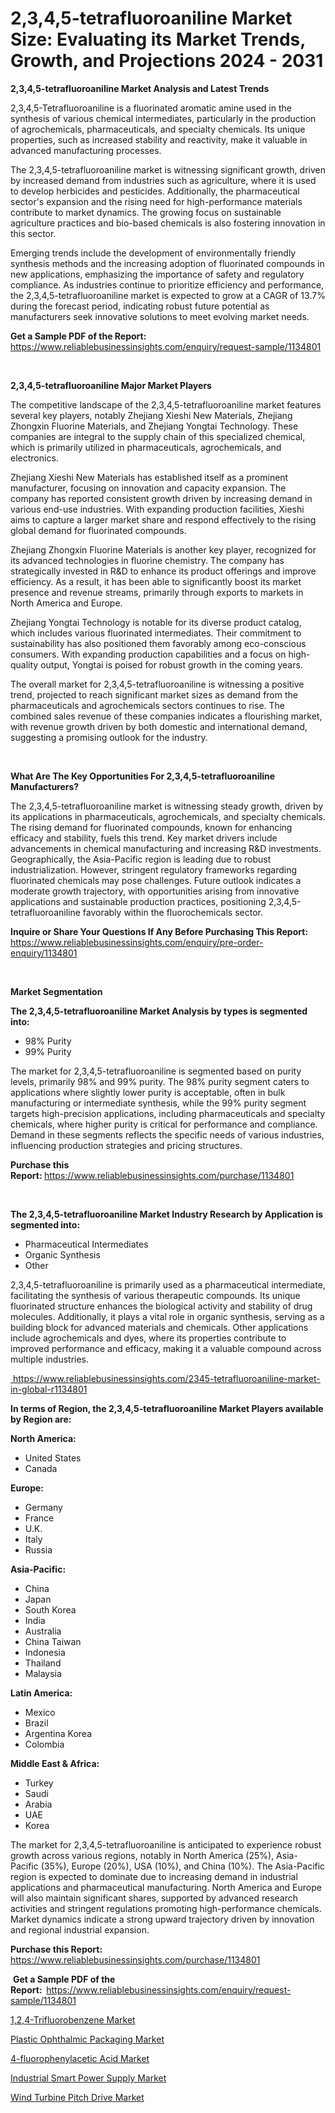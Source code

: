 <p><h1>2,3,4,5-tetrafluoroaniline Market Size: Evaluating its Market Trends, Growth, and Projections 2024 - 2031</h1></p><p><strong>2,3,4,5-tetrafluoroaniline Market Analysis and Latest Trends</strong></p>
<p><p>2,3,4,5-Tetrafluoroaniline is a fluorinated aromatic amine used in the synthesis of various chemical intermediates, particularly in the production of agrochemicals, pharmaceuticals, and specialty chemicals. Its unique properties, such as increased stability and reactivity, make it valuable in advanced manufacturing processes.</p><p>The 2,3,4,5-tetrafluoroaniline market is witnessing significant growth, driven by increased demand from industries such as agriculture, where it is used to develop herbicides and pesticides. Additionally, the pharmaceutical sector's expansion and the rising need for high-performance materials contribute to market dynamics. The growing focus on sustainable agriculture practices and bio-based chemicals is also fostering innovation in this sector.</p><p>Emerging trends include the development of environmentally friendly synthesis methods and the increasing adoption of fluorinated compounds in new applications, emphasizing the importance of safety and regulatory compliance. As industries continue to prioritize efficiency and performance, the 2,3,4,5-tetrafluoroaniline market is expected to grow at a CAGR of 13.7% during the forecast period, indicating robust future potential as manufacturers seek innovative solutions to meet evolving market needs.</p></p>
<p><strong>Get a Sample PDF of the Report:&nbsp;</strong> <a href="https://www.reliablebusinessinsights.com/enquiry/request-sample/1134801?utm_campaign=60&utm_medium=2&utm_source=Github&utm_content=ia&utm_term=08102024&utm_id=2345-tetrafluoroaniline">https://www.reliablebusinessinsights.com/enquiry/request-sample/1134801</a></p>
<p>&nbsp;</p>
<p><strong>2,3,4,5-tetrafluoroaniline Major Market Players</strong></p>
<p><p>The competitive landscape of the 2,3,4,5-tetrafluoroaniline market features several key players, notably Zhejiang Xieshi New Materials, Zhejiang Zhongxin Fluorine Materials, and Zhejiang Yongtai Technology. These companies are integral to the supply chain of this specialized chemical, which is primarily utilized in pharmaceuticals, agrochemicals, and electronics.</p><p>Zhejiang Xieshi New Materials has established itself as a prominent manufacturer, focusing on innovation and capacity expansion. The company has reported consistent growth driven by increasing demand in various end-use industries. With expanding production facilities, Xieshi aims to capture a larger market share and respond effectively to the rising global demand for fluorinated compounds.</p><p>Zhejiang Zhongxin Fluorine Materials is another key player, recognized for its advanced technologies in fluorine chemistry. The company has strategically invested in R&D to enhance its product offerings and improve efficiency. As a result, it has been able to significantly boost its market presence and revenue streams, primarily through exports to markets in North America and Europe.</p><p>Zhejiang Yongtai Technology is notable for its diverse product catalog, which includes various fluorinated intermediates. Their commitment to sustainability has also positioned them favorably among eco-conscious consumers. With expanding production capabilities and a focus on high-quality output, Yongtai is poised for robust growth in the coming years.</p><p>The overall market for 2,3,4,5-tetrafluoroaniline is witnessing a positive trend, projected to reach significant market sizes as demand from the pharmaceuticals and agrochemicals sectors continues to rise. The combined sales revenue of these companies indicates a flourishing market, with revenue growth driven by both domestic and international demand, suggesting a promising outlook for the industry.</p></p>
<p>&nbsp;</p>
<p><strong>What Are The Key Opportunities For 2,3,4,5-tetrafluoroaniline Manufacturers?</strong></p>
<p><p>The 2,3,4,5-tetrafluoroaniline market is witnessing steady growth, driven by its applications in pharmaceuticals, agrochemicals, and specialty chemicals. The rising demand for fluorinated compounds, known for enhancing efficacy and stability, fuels this trend. Key market drivers include advancements in chemical manufacturing and increasing R&D investments. Geographically, the Asia-Pacific region is leading due to robust industrialization. However, stringent regulatory frameworks regarding fluorinated chemicals may pose challenges. Future outlook indicates a moderate growth trajectory, with opportunities arising from innovative applications and sustainable production practices, positioning 2,3,4,5-tetrafluoroaniline favorably within the fluorochemicals sector.</p></p>
<p><strong>Inquire or Share Your Questions If Any Before Purchasing This Report:</strong> <a href="https://www.reliablebusinessinsights.com/enquiry/pre-order-enquiry/1134801?utm_campaign=60&utm_medium=2&utm_source=Github&utm_content=ia&utm_term=08102024&utm_id=2345-tetrafluoroaniline">https://www.reliablebusinessinsights.com/enquiry/pre-order-enquiry/1134801</a></p>
<p>&nbsp;</p>
<p><strong>Market Segmentation</strong></p>
<p><strong>The 2,3,4,5-tetrafluoroaniline Market Analysis by types is segmented into:</strong></p>
<p><ul><li>98% Purity</li><li>99% Purity</li></ul></p>
<p><p>The market for 2,3,4,5-tetrafluoroaniline is segmented based on purity levels, primarily 98% and 99% purity. The 98% purity segment caters to applications where slightly lower purity is acceptable, often in bulk manufacturing or intermediate synthesis, while the 99% purity segment targets high-precision applications, including pharmaceuticals and specialty chemicals, where higher purity is critical for performance and compliance. Demand in these segments reflects the specific needs of various industries, influencing production strategies and pricing structures.</p></p>
<p><strong>Purchase this Report:&nbsp;</strong><a href="https://www.reliablebusinessinsights.com/purchase/1134801?utm_campaign=60&utm_medium=2&utm_source=Github&utm_content=ia&utm_term=08102024&utm_id=2345-tetrafluoroaniline">https://www.reliablebusinessinsights.com/purchase/1134801</a></p>
<p>&nbsp;</p>
<p><strong>The 2,3,4,5-tetrafluoroaniline Market Industry Research by Application is segmented into:</strong></p>
<p><ul><li>Pharmaceutical Intermediates</li><li>Organic Synthesis</li><li>Other</li></ul></p>
<p><p>2,3,4,5-tetrafluoroaniline is primarily used as a pharmaceutical intermediate, facilitating the synthesis of various therapeutic compounds. Its unique fluorinated structure enhances the biological activity and stability of drug molecules. Additionally, it plays a vital role in organic synthesis, serving as a building block for advanced materials and chemicals. Other applications include agrochemicals and dyes, where its properties contribute to improved performance and efficacy, making it a valuable compound across multiple industries.</p></p>
<p><a href="https://www.reliablebusinessinsights.com/2345-tetrafluoroaniline-market-in-global-r1134801?utm_campaign=60&utm_medium=2&utm_source=Github&utm_content=ia&utm_term=08102024&utm_id=2345-tetrafluoroaniline">&nbsp;https://www.reliablebusinessinsights.com/2345-tetrafluoroaniline-market-in-global-r1134801</a></p>
<p><strong>In terms of Region, the 2,3,4,5-tetrafluoroaniline Market Players available by Region are:</strong></p>
<p>
    <p> <strong> North America: </strong>
        <ul>
            <li>United States</li>
            <li>Canada</li>
        </ul>
        </p> 
    <p> <strong> Europe: </strong>
        <ul>
            <li>Germany</li>
            <li>France</li>
            <li>U.K.</li>
            <li>Italy</li>
            <li>Russia</li>
        </ul>
        </p> 
    <p> <strong> Asia-Pacific: </strong>
        <ul>
            <li>China</li>
            <li>Japan</li>
            <li>South Korea</li>
            <li>India</li>
            <li>Australia</li>
            <li>China Taiwan</li>
            <li>Indonesia</li>
            <li>Thailand</li>
            <li>Malaysia</li>
        </ul>
        </p> 
    <p> <strong> Latin America: </strong>
        <ul>
            <li>Mexico</li>
            <li>Brazil</li>
            <li>Argentina Korea</li>
            <li>Colombia</li>
        </ul>
        </p> 
    <p> <strong> Middle East & Africa: </strong>
        <ul>
            <li>Turkey</li>
            <li>Saudi</li>
            <li>Arabia</li>
            <li>UAE</li>
            <li>Korea</li>
        </ul>
    </p>
    </p>
<p><p>The market for 2,3,4,5-tetrafluoroaniline is anticipated to experience robust growth across various regions, notably in North America (25%), Asia-Pacific (35%), Europe (20%), USA (10%), and China (10%). The Asia-Pacific region is expected to dominate due to increasing demand in industrial applications and pharmaceutical manufacturing. North America and Europe will also maintain significant shares, supported by advanced research activities and stringent regulations promoting high-performance chemicals. Market dynamics indicate a strong upward trajectory driven by innovation and regional industrial expansion.</p></p>
<p><strong>Purchase this Report: </strong><a href="https://www.reliablebusinessinsights.com/purchase/1134801?utm_campaign=60&utm_medium=2&utm_source=Github&utm_content=ia&utm_term=08102024&utm_id=2345-tetrafluoroaniline">https://www.reliablebusinessinsights.com/purchase/1134801</a></p>
<p>&nbsp;<strong>Get a Sample PDF of the Report:&nbsp;&nbsp;</strong><a href="https://www.reliablebusinessinsights.com/enquiry/request-sample/1134801?utm_campaign=60&utm_medium=2&utm_source=Github&utm_content=ia&utm_term=08102024&utm_id=2345-tetrafluoroaniline">https://www.reliablebusinessinsights.com/enquiry/request-sample/1134801</a></p>
<p><strong></strong></p>
<p><p><a href="https://github.com/MarilynDouglas476/Market-Research-Report-List-1/blob/main/124-trifluorobenzene-market.md?utm_campaign=60&utm_medium=2&utm_source=Github&utm_content=ia&utm_term=08102024&utm_id=2345-tetrafluoroaniline">1,2,4-Trifluorobenzene Market</a></p><p><a href="https://www.linkedin.com/pulse/plastic-ophthalmic-packaging-market-analysis-report-global-xwosf?utm_campaign=60&utm_medium=2&utm_source=Github&utm_content=ia&utm_term=08102024&utm_id=2345-tetrafluoroaniline">Plastic Ophthalmic Packaging Market</a></p><p><a href="https://github.com/FahadAhmed223/Market-Research-Report-List-1/blob/main/4-fluorophenylacetic-acid-market.md?utm_campaign=60&utm_medium=2&utm_source=Github&utm_content=ia&utm_term=08102024&utm_id=2345-tetrafluoroaniline">4-fluorophenylacetic Acid Market</a></p><p><a href="https://issuu.com/reportprime-2/docs/industrial-smart-power-supply-marke_36ad3820c6256f?utm_campaign=60&utm_medium=2&utm_source=Github&utm_content=ia&utm_term=08102024&utm_id=2345-tetrafluoroaniline">Industrial Smart Power Supply Market</a></p><p><a href="https://issuu.com/reportprime-2/docs/wind-turbine-pitch-drive-market-siz_5ca2e484ee8681?utm_campaign=60&utm_medium=2&utm_source=Github&utm_content=ia&utm_term=08102024&utm_id=2345-tetrafluoroaniline">Wind Turbine Pitch Drive Market</a></p></p>